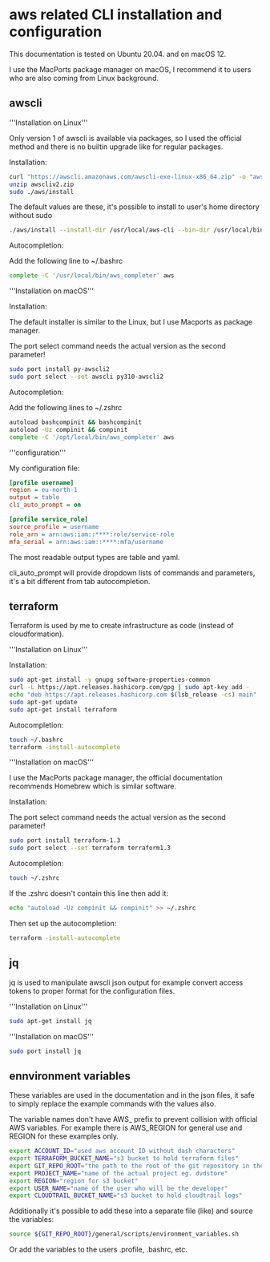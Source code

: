 # aws related CLI installation and configuration

This documentation is tested on Ubuntu 20.04. and on macOS 12.

I use the MacPorts package manager on macOS, I recommend it to users who are also coming from Linux background.

## awscli

'''Installation on Linux'''

Only version 1 of awscli  is available via packages, so I used the official method and there is no builtin upgrade like for regular packages.

Installation:

```bash
curl "https://awscli.amazonaws.com/awscli-exe-linux-x86_64.zip" -o "awscliv2.zip"
unzip awscliv2.zip
sudo ./aws/install
```

The default values are these, it's possible to install to user's home directory without sudo

```bash
./aws/install --install-dir /usr/local/aws-cli --bin-dir /usr/local/bin
```

Autocompletion:

Add the following line to ~/.bashrc

```bash
complete -C '/usr/local/bin/aws_completer' aws
```

'''Installation on macOS'''

Installation:

The default installer is similar to the Linux, but I use Macports as package manager.

The port select command needs the actual version as the second parameter!

```bash
sudo port install py-awscli2
sudo port select --set awscli py310-awscli2
```

Autocompletion:

Add the following lines to ~/.zshrc

```bash
autoload bashcompinit && bashcompinit
autoload -Uz compinit && compinit
complete -C '/opt/local/bin/aws_completer' aws
```

'''configuration'''

My configuration file:

```ini
[profile username]
region = eu-north-1
output = table
cli_auto_prompt = on

[profile service_role]
source_profile = username
role_arn = arn:aws:iam::****:role/service-role
mfa_serial = arn:aws:iam::****:mfa/username
```

The most readable output types are table and yaml.

cli_auto_prompt will provide dropdown lists of commands and parameters, it's a bit different from tab autocompletion.

## terraform

Terraform is used by me to create infrastructure as code (instead of cloudformation).

'''Installation on Linux'''

Installation:

```bash
sudo apt-get install -y gnupg software-properties-common
curl -L https://apt.releases.hashicorp.com/gpg | sudo apt-key add -
echo "deb https://apt.releases.hashicorp.com $(lsb_release -cs) main" | sudo tee /etc/apt/sources.list.d/hashicorp.list
sudo apt-get update
sudo apt-get install terraform
```

Autocompletion:

```bash
touch ~/.bashrc
terraform -install-autocomplete
```

'''Installation on macOS'''

I use the MacPorts package manager, the official documentation recommends Homebrew which is similar software.

Installation:

The port select command needs the actual version as the second parameter!

```bash
sudo port install terraform-1.3
sudo port select --set terraform terraform1.3
```

Autocompletion:

```bash
touch ~/.zshrc
```

If the .zshrc doesn't contain this line then add it:

```bash
echo "autoload -Uz compinit && compinit" >> ~/.zshrc
```

Then set up the autocompletion:

```bash
terraform -install-autocomplete
```

## jq

jq is used to manipulate awscli json output for example convert access tokens to proper format for the configuration files.

'''Installation on Linux'''

```bash
sudo apt-get install jq
```

'''Installation on macOS'''

```bash
sudo port install jq
```

## ennvironment variables

These variables are used in the documentation and in the json files, it safe to simply replace the example commands with the values also.

The variable names don't have AWS_ prefix to prevent collision with official AWS variables. For example there is AWS_REGION for general use and REGION for these examples only.

```bash
export ACCOUNT_ID="used aws account ID without dash characters"
export TERRAFORM_BUCKET_NAME="s3 bucket to hold terraform files"
export GIT_REPO_ROOT="the path to the root of the git repository in the file system"
export PROJECT_NAME="name of the actual project eg. dvdstore" 
export REGION="region for s3 bucket"
export USER_NAME="name of the user who will be the developer"
export CLOUDTRAIL_BUCKET_NAME="s3 bucket to hold cloudtrail logs"
```

Additionally it's possible to add these into a separate file (like) and source the variables:

```bash
source ${GIT_REPO_ROOT}/general/scripts/environment_variables.sh 
```

Or add the variables to the users .profile, .bashrc, etc.
